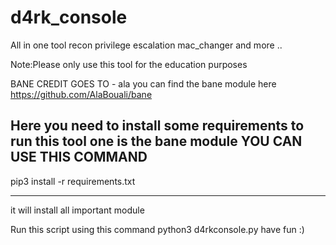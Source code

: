 # d4rk_console
All in one tool recon privilege escalation mac_changer and more .. 


Note:Please only use this tool for the education purposes 

BANE CREDIT GOES TO - ala 
you can find the bane module here 
https://github.com/AlaBouali/bane


Here you need to install some requirements to run this tool one is the 
bane module 
YOU CAN USE THIS COMMAND 
-----------------------------------------------
pip3 install -r requirements.txt 

-------------------------------------------
 it will install all important module 
 
 
 
 Run this script using this command 
 python3 d4rkconsole.py 
 have fun :)
 
 
 
